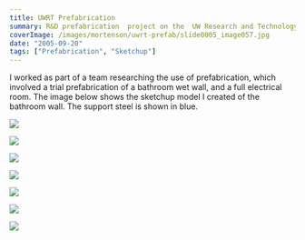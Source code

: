 ```yaml
---
title: UWRT Prefabrication
summary: R&D prefabrication  project on the  UW Research and Technology project
coverImage: /images/mortenson/uwrt-prefab/slide0005_image057.jpg
date: "2005-09-20"
tags: ["Prefabrication", "Sketchup"]
---
```


I worked as part of a team researching the use of prefabrication, which involved a trial prefabrication of a bathroom wet wall, and a full electrical room. The image below shows the sketchup model I created of the bathroom wall. The support steel is shown in blue.

![](/images/mortenson/uwrt-prefab/slide0005_image059.png)

![](/images/mortenson/uwrt-prefab/slide0005_image065.jpg)

![](/images/mortenson/uwrt-prefab/IMG_3169.jpg)

![](/images/mortenson/uwrt-prefab/IMG_3180.jpg)

![](/images/mortenson/uwrt-prefab/IMG_3189.jpg)

![](/images/mortenson/uwrt-prefab/IMG_3247.jpg)

![](/images/mortenson/uwrt-prefab/slide0005_image0611.jpg)
